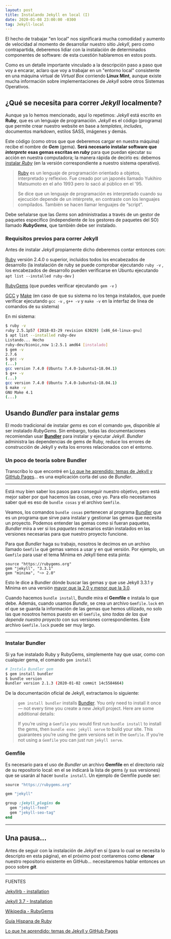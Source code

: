 ```yaml
---
layout: post
title: Instalando Jekyll en local (I)
date: 2020-01-08 23:00:00 -0300
tag: Jekyll-local
---
```


El hecho de trabajar "en local" nos significará mucha comodidad y aumento de velocidad al momento de desarrollar nuestro sitio *Jekyll*, pero como contrapartida, deberemos lidiar con la instalación de determinados componentes de software: de esta cuestión hablaremos en estos posts.

Como es un detalle importante vinculado a la descripción paso a paso que voy a encarar, aclaro que voy a trabajar en un "entorno local" consistente en una máquina virtual de *Virtual Box* corriendo **Linux Mint**, aunque existe mucha información sobre implementaciones de *Jekyll* sobre otros Sistemas Operativos.

## ¿Qué se necesita para correr *Jekyll* localmente?

Aunque ya lo hemos mencionado, aquí lo repetimos: *Jekyll* está escrito en **Ruby**, que es un lenguaje de programación. *Jekyll* es el código (programa) que permite crear nuestro website en base a *templates*, *includes*, documentos markdown, estilos SASS, imágenes y demás. 

Este código (como otros que que deberemos cargar en nuestra máquina) recibe el nombre de ***Gem*** (gema). **Será necesario instalar software que *interprete* esas gemas escritas en *ruby*** para que puedan ejecutar su acción en nuestra computadora; la manera rápida de decirlo es: debemos [instalar *Ruby*](https://www.ruby-lang.org/en/documentation/installation/) (en la versión correspondiente a nuestro sistema operativo). 

> [Ruby](http://www.ruby-lang.org/) es un lenguaje de programación orientado a objetos, interpretado y reflexivo. Fue creado por un japonés llamado Yukihiro Matsumoto en el año 1993 pero lo sacó al público en el '95.  
>
> Se dice que un lenguaje de programación es interpretado cuando su ejecución depende de un intérprete, en contraste con los lenguajes compilados. También se hacen llamar lenguajes de “script”.

Debe señalarse que las *Gems* son administradas a través de un gestor de paquetes específico (independiente de los gestores de paquetes del SO) llamado ***RubyGems***, que también debe ser instalado.

### Requisitos previos para correr Jekyll

Antes de instalar *Jekyll* propiamente dicho deberemos contar entonces con:

[Ruby](https://www.ruby-lang.org/en/downloads/) versión  2.4.0  o superior, incluidos todos los encabezados de desarrollo (la  instalación de ruby se puede comprobar ejecutando `ruby -v` , los encabezados de desarrollo pueden verificarse en Ubuntu ejecutando `apt list --installed ruby-dev` ) 

[RubyGems](https://rubygems.org/pages/download) (que puedes verificar ejecutando `gem -v` ) 

[GCC](https://gcc.gnu.org/install/) y [Make](https://www.gnu.org/software/make/) (en caso de que su sistema no los tenga instalados, que puede verificar ejecutando `gcc -v` , `g++ -v` y `make -v` en la interfaz de línea de comandos de su sistema) 

En mi sistema:

```bash
$ ruby -v
ruby 2.5.1p57 (2018-03-29 revision 63029) [x86_64-linux-gnu]
$ apt list --installed ruby-dev
Listando... Hecho
ruby-dev/bionic,now 1:2.5.1 amd64 [instalado]
$ gem -v
2.7.6
$ gcc -v
(...)
gcc version 7.4.0 (Ubuntu 7.4.0-1ubuntu1~18.04.1) 
$ g++ -v
(...)
gcc version 7.4.0 (Ubuntu 7.4.0-1ubuntu1~18.04.1) 
$ make -v
GNU Make 4.1
(...)
```

## Usando *Bundler* para instalar *gems*

El modo tradicional de instalar *gems* es con el comando `gem`, disponible al ser instalado *RubyGems*. Sin embargo, todas las documentaciones recomiendan usar [**Bundler**](http://bundler.io/) para instalar y ejecutar *Jekyll*. *Bundler* administra las dependencias de gems de Ruby, reduce los errores de construcción de Jekyll y evita los errores relacionados con el entorno.

### Un poco de teoría sobre Bundler

Transcribo lo que encontré en [Lo que he aprendido: temas de Jekyll y GitHub Pages](https://ondahostil.wordpress.com/2017/02/24/lo-que-he-aprendido-temas-de-jekyll-y-github-pages/)... es una explicación corta del uso de *Bundler*.

***

Está muy bien saber los pasos para conseguir nuestro objetivo, pero está mejor saber por qué hacemos las cosas, creo yo. Para ello necesitamos saber qué es eso de `bundle cosas` y el archivo `Gemfile`.

Veamos, los comandos `bundle cosas` pertenecen al programa [Bundler](http://bundler.io/) que es un programa que sirve para instalar y gestionar las gemas que necesita un proyecto. Podemos entender las gemas como si fueran paquetes, *Bundler* mira a ver si los *paquetes* necesarios están instalados en las versiones necesarias para que nuestro proyecto funcione.

Para que *Bundler* haga su trabajo, nosotros le decimos en un archivo llamado `Gemfile` qué gemas vamos a usar y en qué versión. Por ejemplo, un `Gemfile` para usar el tema Minima en Jekyll tiene esta pinta:

```
source "https://rubygems.org"
gem "jekyll", "3.3.1"
gem "minima", "~> 2.0"
```

Esto le dice a Bundler dónde buscar las gemas y que use Jekyll 3.3.1 y Minima en una versión [mayor que la 2.0 y menor que la 3.0](https://robots.thoughtbot.com/rubys-pessimistic-operator).

Cuando hacemos `bundle install`, Bundle mira el **Gemfile** e instala lo que debe. Además, cuando usamos *Bundle*, se crea un archivo `Gemfile.lock` en el que se guarda la información de las gemas que hemos utilizado, no solo las que nosotros hemos puesto en el `Gemfile`, sino *todas de las que depende nuestro proyecto* con sus versiones correspondientes. Este archivo `Gemfile.lock` puede ser muy largo.

***

### Instalar Bundler

Si ya fue instalado Ruby y RubyGems, simplemente hay que usar, como con cualquier gema, el comando `gem install`

```bash
# Instala Bundler gem
$ gem install bundler
$ bundle version
Bundler version 2.1.3 (2020-01-02 commit 14c5584664)
```

De la documentación oficial de Jekyll, extractamos lo siguiente: 

> `gem install bundler` installs [Bundler](https://rubygems.org/gems/bundler). You only need to install it once — not every time you create a new Jekyll project. Here are some additional details:
>
> If you’re using a `Gemfile` you would first run `bundle install` to install the gems, then `bundle exec jekyll serve` to build your site. This guarantees you’re using the gem versions set in the `Gemfile`. If you’re not using a `Gemfile` you can just run `jekyll serve`.

### Gemfile

Es necesario para el uso de *Bundler* un archivo **Gemfile** en el directorio raíz de su repositorio local: en el se indicará la lista de gems (y sus versiones) que se usarán al hacer `bundle install`. Un ejemplo de Gemfile puede ser:

```ruby
source "https://rubygems.org"

gem "jekyll"

group :jekyll_plugins do
  gem "jekyll-feed"
  gem "jekyll-seo-tag"
end
```

***

## Una pausa...

Antes de seguir con la instalación de *Jekyll* en sí (para lo cual se necesita lo descripto en esta página), en el próximo post contaremos como **clonar** nuestro repositorio existente en GitHub... necesitaremos hablar entonces un poco sobre ***git***.



***



FUENTES

[Jekyllrb - installation](https://jekyllrb.com/docs/installation/)

[Jekyll 3.7 - Installation](https://code-examples.net/es/docs/jekyll/installation/index)

[Wikipedia - RubyGems](https://es.wikipedia.org/wiki/RubyGems)

[Guía Hispana de Ruby](http://www.maestrosdelweb.com/ruby/ )

[Lo que he aprendido: temas de Jekyll y GitHub Pages](https://ondahostil.wordpress.com/2017/02/24/lo-que-he-aprendido-temas-de-jekyll-y-github-pages/)
